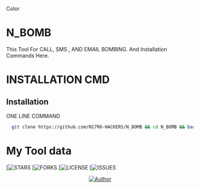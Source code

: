 Color
# N_BOMB

This Tool For CALL, SMS , AND EMAIL BOMBING. And Installation Commands Here.
# INSTALLATION CMD

## Installation
ONE LINE COMMAND

```bash
  git clone https://github.com/N17R0-HACKERS/N_BOMB && cd N_BOMB && bash setup 
```


# My Tool data 
[![STARS](https://img.shields.io/github/stars/N17R0-HACKERS/N_BOMB/)
[![FORKS](https://img.shields.io/github/forks/N17R0-HACKERS/N_BOMB/)
[![LICENSE](https://img.shields.io/github/license/N17R0-HACKERS/N_BOMB/)
[![ISSUES](https://img.shields.io/github/issues/N17R0-HACKERS/N_BOMB/)

<p align="center">
  <a href="https://github.com/N17R0-HACKERS"><img title="Author" src="https://img.shields.io/badge/Author-N17R0-HACKERS-blue.svg?style=for-the-badge&logo=github" /></a>
</p>
